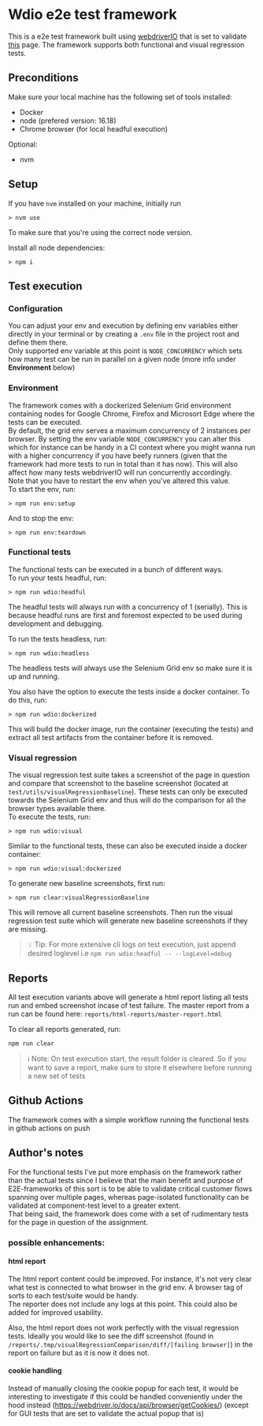 # Wdio e2e test framework

This is a e2e test framework built using [webdriverIO](https://webdriver.io/) that is set to validate [this](https://www.volvocars.com/intl/v/car-safety/a-million-more) page. The framework supports both functional and visual regression tests.

## Preconditions

Make sure your local machine has the following set of tools installed:

- Docker
- node (prefered version: 16.18)
- Chrome browser (for local headful execution)

Optional:

- nvm

## Setup

If you have `nvm` installed on your machine, initially run

```
> nvm use
```

To make sure that you're using the correct node version.

Install all node dependencies:

```
> npm i
```

## Test execution

### Configuration

You can adjust your env and execution by defining env variables either directly in your terminal or by creating a `.env` file in the project root and define them there.  
Only supported env variable at this point is `NODE_CONCURRENCY` which sets how many test can be run in parallel on a given node (more info under **Environment** below)

### Environment

The framework comes with a dockerized Selenium Grid environment containing nodes for Google Chrome, Firefox and Microsort Edge where the tests can be executed.  
By default, the grid env serves a maximum concurrency of 2 instances per browser. By setting the env variable `NODE_CONCURRENCY` you can alter this which for instance can be handy in a CI context where you might wanna run with a higher concurrency if you have beefy runners (given that the framework had more tests to run in total than it has now). This will also affect how many tests webdriverIO will run concurrently accordingly.  
Note that you have to restart the env when you've altered this value.  
To start the env, run:

```
> npm run env:setup
```

And to stop the env:

```
> npm run env:teardown
```

### Functional tests

The functional tests can be executed in a bunch of different ways.  
To run your tests headful, run:

```
> npm run wdio:headful
```

The headful tests will always run with a concurrency of 1 (serially). This is because headful runs are first and foremost expected to be used during development and debugging.

To run the tests headless, run:

```
> npm run wdio:headless
```

The headless tests will always use the Selenium Grid env so make sure it is up and running.

You also have the option to execute the tests inside a docker container. To do this, run:

```
> npm run wdio:dockerized
```

This will build the docker image, run the container (executing the tests) and extract all test artifacts from the container before it is removed.

### Visual regression

The visual regression test suite takes a screenshot of the page in question and compare that screenshot to the baseline screenshot (located at `test/utils/visualRegressionBaseline`). These tests can only be executed towards the Selenium Grid env and thus will do the comparison for all the browser types available there.  
To execute the tests, run:

```
> npm run wdio:visual
```

Similar to the functional tests, these can also be executed inside a docker container:

```
> npm run wdio:visual:dockerized
```

To generate new baseline screenshots, first run:

```
> npm run clear:visualRegressionBaseline
```

This will remove all current baseline screenshots. Then run the visual regression test suite which will generate new baseline screenshots if they are missing.

> 💡 Tip: For more extensive cli logs on test execution, just append desired loglevel i.e `npm run wdio:headful -- --logLevel=debug`

## Reports

All test execution variants above will generate a html report listing all tests run and embed screenshot incase of test failure. The master report from a run can be found here: `reports/html-reports/master-report.html`

To clear all reports generated, run:

```
npm run clear
```

> ℹ️ Note: On test execution start, the result folder is cleared. So if you want to save a report, make sure to store it elsewhere before running a new set of tests

## Github Actions

The framework comes with a simple workflow running the functional tests in github actions on push

## Author's notes

For the functional tests I’ve put more emphasis on the framework rather than the actual tests since I believe that the main benefit and purpose of E2E-frameworks of this sort is to be able to validate critical customer flows spanning over multiple pages, whereas page-isolated functionality can be validated at component-test level to a greater extent.  
That being said, the framework does come with a set of rudimentary tests for the page in question of the assignment.

### possible enhancements:

#### html report

The html report content could be improved. For instance, it's not very clear what test is connected to what browser in the grid env. A browser tag of sorts to each test/suite would be handy.  
The reporter does not include any logs at this point. This could also be added for improved usability.

Also, the html report does not work perfectly with the visual regression tests. Ideally you would like to see the diff screenshot (found in `/reports/.tmp/visualRegressionComparison/diff/[failing browser]`) in the report on failure but as it is now it does not.

#### cookie handling

Instead of manually closing the cookie popup for each test, it would be interesting to investigate if this could be handled conveniently under the hood instead (https://webdriver.io/docs/api/browser/getCookies/) (except for GUI tests that are set to validate the actual popup that is)
